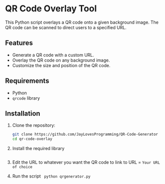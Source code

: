 # QR Code Overlay Tool

This Python script overlays a QR code onto a given background image. The QR code can be scanned to direct users to a specified URL.

## Features

- Generate a QR code with a custom URL.
- Overlay the QR code on any background image.
- Customize the size and position of the QR code.

## Requirements

- Python
- `qrcode` library

## Installation

1. Clone the repository:

   ```sh
   git clone https://github.com/JayLovesProgramming/QR-Code-Generator
   cd qr-code-overlay

2. Install the required library

``` pip install qrcode[pil] pillow
```

3. Edit the URL to whatever you want the QR code to link to
URL = `Your URL of choice`

4. Run the script
``` python qrgenerator.py```